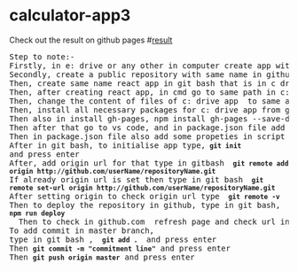 # calculator-app3
Check out the result on github pages #[result](https://atul-mandavkar.github.io/calculator-app3/)
<pre>
Step to note:-
Firstly, in e: drive or any other in computer create app with react and make it work properly as you want and for that do whatever changes in that from vs code and keep vs code with that file open
Secondly, create a public repository with same name in github with no readme file and no licence.
Then, create same name react app in git bash that is in c drive origial drive in c://users/username
Then, after creating react app, in cmd go to same path in c://users/username In that go to app folder and open it in vs code from cmd
Then, change the content of files of c: drive app  to same as content of e: drive app and then close that e: drive part from vs code
Then, install all necessary packages for c: drive app from git bash not cmd
Then also in install gh-pages, npm install gh-pages --save-dev
Then after that go to vs code, and in package.json file add homepage attribute like "homepage": "http://userName.github.io/repositoryName"
Then in package.json file also add some propeties in script attribute like "predeploy": "npm run build", "deploy": "gh-pages -d build" and then save it
After in git bash, to initialise app type,<strong><code> git init </code></strong>and press enter
After, add origin url for that type in gitbash <strong><code> git remote add origin http://github.com/userName/repositoryName.git </code></strong>
If already origin url is set then type in git bash <strong><code> git remote set-url origin http://github.com/userName/repositoryName.git </strong></code>
After setting origin to check origin url type <strong><code> git remote -v </code></strong>
Then to deploy the repository in github, type in git bash, <strong><code> npm run deploy </code></strong>  Then to check in github.com  refresh page and check url in pages in setting
To add commit in master branch, 
type in git bash , <strong><code> git add . </code></strong> and press enter
Then <strong><code>git commit -m "commitment line"</code></strong> and press enter
Then <strong><code>git push origin master</code></strong> and press enter


</pre>
